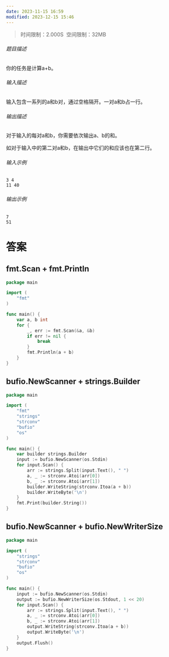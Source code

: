 ```yaml
---
date: 2023-11-15 16:59
modified: 2023-12-15 15:46
---
```

>时间限制：2.000S  空间限制：32MB

###### 题目描述

你的任务是计算a+b。  

###### 输入描述

输入包含一系列的a和b对，通过空格隔开。一对a和b占一行。  

###### 输出描述

对于输入的每对a和b，你需要依次输出a、b的和。

如对于输入中的第二对a和b，在输出中它们的和应该也在第二行。  

###### 输入示例

```
3 4
11 40
```

###### 输出示例

```
7
51
```

# 答案

## fmt.Scan + fmt.Println

```go
package main

import (
    "fmt"
)

func main() {
    var a, b int
    for {
        _, err := fmt.Scan(&a, &b)
        if err != nil {
            break
        }
        fmt.Println(a + b)
    }
}
```

## bufio.NewScanner + strings.Builder

```go
package main

import (
    "fmt"
    "strings"
    "strconv"
    "bufio"
    "os"
)

func main() {
    var builder strings.Builder
    input := bufio.NewScanner(os.Stdin)
    for input.Scan() {
        arr := strings.Split(input.Text(), " ")
        a, _ := strconv.Atoi(arr[0])
        b, _ := strconv.Atoi(arr[1])
        builder.WriteString(strconv.Itoa(a + b))
        builder.WriteByte('\n')
    }
    fmt.Print(builder.String())
}
```

## bufio.NewScanner + bufio.NewWriterSize

```go
package main

import (
    "strings"
    "strconv"
    "bufio"
    "os"
)

func main() {
    input := bufio.NewScanner(os.Stdin)
    output := bufio.NewWriterSize(os.Stdout, 1 << 20)
    for input.Scan() {
        arr := strings.Split(input.Text(), " ")
        a, _ := strconv.Atoi(arr[0])
        b, _ := strconv.Atoi(arr[1])
        output.WriteString(strconv.Itoa(a + b))
        output.WriteByte('\n')
    }
    output.Flush()
}
```
